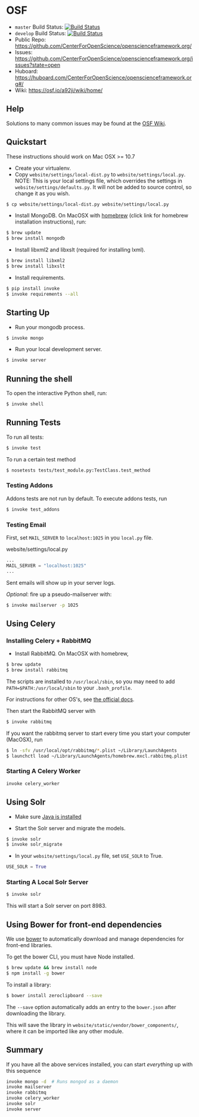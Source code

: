 # OSF 


- `master` Build Status: [![Build Status](https://magnum.travis-ci.com/CenterForOpenScience/osf.svg?token=QSc1BQcS2TSL63LmWF7Y&branch=master)](https://magnum.travis-ci.com/CenterForOpenScience/osf)
- `develop` Build Status: [![Build Status](https://magnum.travis-ci.com/CenterForOpenScience/osf.svg?token=QSc1BQcS2TSL63LmWF7Y&branch=develop)](https://magnum.travis-ci.com/CenterForOpenScience/osf)
- Public Repo: https://github.com/CenterForOpenScience/openscienceframework.org/
- Issues: https://github.com/CenterForOpenScience/openscienceframework.org/issues?state=open
- Huboard: https://huboard.com/CenterForOpenScience/openscienceframework.org#/
- Wiki: https://osf.io/a92ji/wiki/home/

## Help

Solutions to many common issues may be found at the [OSF Wiki](https://osf.io/a92ji/wiki/home/).

## Quickstart

These instructions should work on Mac OSX >= 10.7

- Create your virtualenv.
- Copy `website/settings/local-dist.py` to `website/settings/local.py`. NOTE: This is your local settings file, which overrides the settings in `website/settings/defaults.py`. It will not be added to source control, so change it as you wish.

```sh
$ cp website/settings/local-dist.py website/settings/local.py
```

- Install MongoDB. On MacOSX with [homebrew](http://brew.sh/) (click link for homebrew installation instructions), run:

```bash
$ brew update 
$ brew install mongodb
```

- Install libxml2 and libxslt (required for installing lxml).

```bash
$ brew install libxml2
$ brew install libxslt
```

- Install requirements.

```bash
$ pip install invoke
$ invoke requirements --all
```

## Starting Up

- Run your mongodb process.

```bash
$ invoke mongo
```

- Run your local development server.

```bash
$ invoke server
```

## Running the shell

To open the interactive Python shell, run:

```bash
$ invoke shell
```

## Running Tests

To run all tests:

```bash
$ invoke test
```

To run a certain test method

```bash
$ nosetests tests/test_module.py:TestClass.test_method
```

### Testing Addons

Addons tests are not run by default. To execute addons tests, run

```bash
$ invoke test_addons
```

### Testing Email


First, set `MAIL_SERVER` to `localhost:1025` in you `local.py` file.

website/settings/local.py

```python
...
MAIL_SERVER = "localhost:1025"
...
```

Sent emails will show up in your server logs.

*Optional*: fire up a pseudo-mailserver with:

```bash
$ invoke mailserver -p 1025
```

## Using Celery

### Installing Celery + RabbitMQ

- Install RabbitMQ. On MacOSX with homebrew,

```bash
$ brew update
$ brew install rabbitmq
```
The scripts are installed to `/usr/local/sbin`, so you may need to add `PATH=$PATH:/usr/local/sbin` to your `.bash_profile`.

For instructions for other OS's, see [the official docs](http://www.rabbitmq.com/download.html).

Then start the RabbitMQ server with

```bash
$ invoke rabbitmq
```

If you want the rabbitmq server to start every time you start your computer (MacOSX), run

```bash
$ ln -sfv /usr/local/opt/rabbitmq/*.plist ~/Library/LaunchAgents
$ launchctl load ~/Library/LaunchAgents/homebrew.mxcl.rabbitmq.plist
```

### Starting A Celery Worker

```bash
invoke celery_worker
```

## Using Solr

- Make sure [Java is installed](https://www.java.com/en/download/help/index_installing.xml)

- Start the Solr server and migrate the models.

```bash
$ invoke solr
$ invoke solr_migrate
```

- In your `website/settings/local.py` file, set `USE_SOLR` to True.

```python
USE_SOLR = True
```

### Starting A Local Solr Server

```bash
$ invoke solr
```

This will start a Solr server on port 8983.

## Using Bower for front-end dependencies

We use [bower](http://bower.io/) to automatically download and manage dependencies for front-end libraries.

To get the bower CLI, you must have Node installed.

```bash
$ brew update && brew install node
$ npm install -g bower
```

To install a library:

```bash
$ bower install zeroclipboard --save
```

The `--save` option automatically adds an entry to the `bower.json` after downloading the library.

This will save the library in `website/static/vendor/bower_components/`, where it can be imported like any other module.


## Summary

If you have all the above services installed, you can start *everything* up with this sequence

```bash
invoke mongo -d  # Runs mongod as a daemon
invoke mailserver
invoke rabbitmq
invoke celery_worker
invoke solr
invoke server
```
